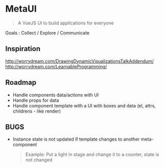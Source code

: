 # MetaUI

> A VueJS UI to build applications for everyone

Goals : Collect / Explore / Communicate

## Inspiration

http://worrydream.com/DrawingDynamicVisualizationsTalkAddendum/
http://worrydream.com/LearnableProgramming/

## Roadmap

- Handle components data/actions with UI
- Handle props for data
- Handle component template with a UI with boxes and data (el, attrs, childrens - like render)

## BUGS

- Instance state is not updated if template changes to another meta-component
    > Example: Put a light in stage and change it to a counter, state is not changed

